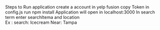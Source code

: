 Steps to Run application
   create a  account in yelp fusion
   copy Token in config.js
   run npm install 
   Application will open in localhost:3000
   In search term enter searchItema  and location  
    Ex : search: Icecream 
          Near: Tampa
